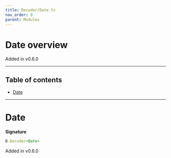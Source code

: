 ```yaml
---
title: Decoder/Date.ts
nav_order: 8
parent: Modules
---
```


# Date overview

Added in v0.6.0

---

<h2 class="text-delta">Table of contents</h2>

- [Date](#date)

---

# Date

**Signature**

```ts
D.Decoder<Date>
```

Added in v0.6.0
